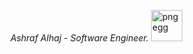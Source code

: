 <p><em> Ashraf Alhaj - Software Engineer.</em>  <a href="https://imgbb.com/"><img width=50 height=50 src="https://i.ibb.co/k5BgtmT/pngegg.png" alt="pngegg" border="0"></a></p> 
